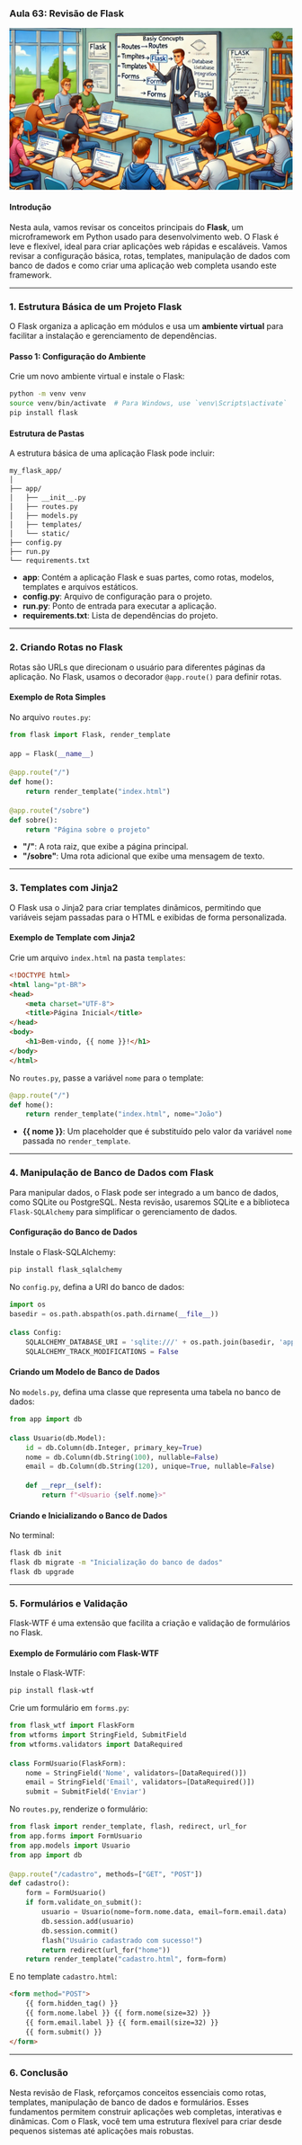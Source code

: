 ### Aula 63: Revisão de Flask
![](./assets/63.jpeg)
#### Introdução

Nesta aula, vamos revisar os conceitos principais do **Flask**, um microframework em Python usado para desenvolvimento web. O Flask é leve e flexível, ideal para criar aplicações web rápidas e escaláveis. Vamos revisar a configuração básica, rotas, templates, manipulação de dados com banco de dados e como criar uma aplicação web completa usando este framework.

---

### 1. Estrutura Básica de um Projeto Flask

O Flask organiza a aplicação em módulos e usa um **ambiente virtual** para facilitar a instalação e gerenciamento de dependências.

#### Passo 1: Configuração do Ambiente

Crie um novo ambiente virtual e instale o Flask:

```bash
python -m venv venv
source venv/bin/activate  # Para Windows, use `venv\Scripts\activate`
pip install flask
```

#### Estrutura de Pastas

A estrutura básica de uma aplicação Flask pode incluir:

```
my_flask_app/
│
├── app/
│   ├── __init__.py
│   ├── routes.py
│   ├── models.py
│   ├── templates/
│   └── static/
├── config.py
├── run.py
└── requirements.txt
```

- **app**: Contém a aplicação Flask e suas partes, como rotas, modelos, templates e arquivos estáticos.
- **config.py**: Arquivo de configuração para o projeto.
- **run.py**: Ponto de entrada para executar a aplicação.
- **requirements.txt**: Lista de dependências do projeto.

---

### 2. Criando Rotas no Flask

Rotas são URLs que direcionam o usuário para diferentes páginas da aplicação. No Flask, usamos o decorador `@app.route()` para definir rotas.

#### Exemplo de Rota Simples

No arquivo `routes.py`:

```python
from flask import Flask, render_template

app = Flask(__name__)

@app.route("/")
def home():
    return render_template("index.html")

@app.route("/sobre")
def sobre():
    return "Página sobre o projeto"
```

- **"/"**: A rota raiz, que exibe a página principal.
- **"/sobre"**: Uma rota adicional que exibe uma mensagem de texto.

---

### 3. Templates com Jinja2

O Flask usa o Jinja2 para criar templates dinâmicos, permitindo que variáveis sejam passadas para o HTML e exibidas de forma personalizada.

#### Exemplo de Template com Jinja2

Crie um arquivo `index.html` na pasta `templates`:

```html
<!DOCTYPE html>
<html lang="pt-BR">
<head>
    <meta charset="UTF-8">
    <title>Página Inicial</title>
</head>
<body>
    <h1>Bem-vindo, {{ nome }}!</h1>
</body>
</html>
```

No `routes.py`, passe a variável `nome` para o template:

```python
@app.route("/")
def home():
    return render_template("index.html", nome="João")
```

- **{{ nome }}**: Um placeholder que é substituído pelo valor da variável `nome` passada no `render_template`.

---

### 4. Manipulação de Banco de Dados com Flask

Para manipular dados, o Flask pode ser integrado a um banco de dados, como SQLite ou PostgreSQL. Nesta revisão, usaremos SQLite e a biblioteca `Flask-SQLAlchemy` para simplificar o gerenciamento de dados.

#### Configuração do Banco de Dados

Instale o Flask-SQLAlchemy:

```bash
pip install flask_sqlalchemy
```

No `config.py`, defina a URI do banco de dados:

```python
import os
basedir = os.path.abspath(os.path.dirname(__file__))

class Config:
    SQLALCHEMY_DATABASE_URI = 'sqlite:///' + os.path.join(basedir, 'app.db')
    SQLALCHEMY_TRACK_MODIFICATIONS = False
```

#### Criando um Modelo de Banco de Dados

No `models.py`, defina uma classe que representa uma tabela no banco de dados:

```python
from app import db

class Usuario(db.Model):
    id = db.Column(db.Integer, primary_key=True)
    nome = db.Column(db.String(100), nullable=False)
    email = db.Column(db.String(120), unique=True, nullable=False)

    def __repr__(self):
        return f"<Usuario {self.nome}>"
```

#### Criando e Inicializando o Banco de Dados

No terminal:

```bash
flask db init
flask db migrate -m "Inicialização do banco de dados"
flask db upgrade
```

---

### 5. Formulários e Validação

Flask-WTF é uma extensão que facilita a criação e validação de formulários no Flask.

#### Exemplo de Formulário com Flask-WTF

Instale o Flask-WTF:

```bash
pip install flask-wtf
```

Crie um formulário em `forms.py`:

```python
from flask_wtf import FlaskForm
from wtforms import StringField, SubmitField
from wtforms.validators import DataRequired

class FormUsuario(FlaskForm):
    nome = StringField('Nome', validators=[DataRequired()])
    email = StringField('Email', validators=[DataRequired()])
    submit = SubmitField('Enviar')
```

No `routes.py`, renderize o formulário:

```python
from flask import render_template, flash, redirect, url_for
from app.forms import FormUsuario
from app.models import Usuario
from app import db

@app.route("/cadastro", methods=["GET", "POST"])
def cadastro():
    form = FormUsuario()
    if form.validate_on_submit():
        usuario = Usuario(nome=form.nome.data, email=form.email.data)
        db.session.add(usuario)
        db.session.commit()
        flash("Usuário cadastrado com sucesso!")
        return redirect(url_for("home"))
    return render_template("cadastro.html", form=form)
```

E no template `cadastro.html`:

```html
<form method="POST">
    {{ form.hidden_tag() }}
    {{ form.nome.label }} {{ form.nome(size=32) }}
    {{ form.email.label }} {{ form.email(size=32) }}
    {{ form.submit() }}
</form>
```

---

### 6. Conclusão

Nesta revisão de Flask, reforçamos conceitos essenciais como rotas, templates, manipulação de banco de dados e formulários. Esses fundamentos permitem construir aplicações web completas, interativas e dinâmicas. Com o Flask, você tem uma estrutura flexível para criar desde pequenos sistemas até aplicações mais robustas.